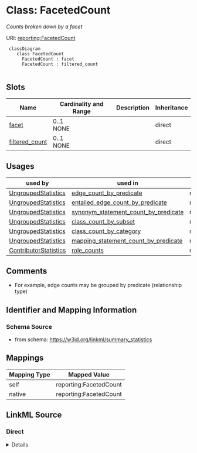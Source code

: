 # Class: FacetedCount
_Counts broken down by a facet_




URI: [reporting:FacetedCount](https://w3id.org/linkml/reportFacetedCount)


```{mermaid}
 classDiagram
    class FacetedCount
      FacetedCount : facet
      FacetedCount : filtered_count
      
```



<!-- no inheritance hierarchy -->


## Slots

| Name | Cardinality and Range | Description | Inheritance |
| ---  | --- | --- | --- |
| [facet](facet.md) | 0..1 <br/> NONE |  | direct |
| [filtered_count](filtered_count.md) | 0..1 <br/> NONE |  | direct |



## Usages

| used by | used in | type | used |
| ---  | --- | --- | --- |
| [UngroupedStatistics](UngroupedStatistics.md) | [edge_count_by_predicate](edge_count_by_predicate.md) | range | [FacetedCount](FacetedCount.md) |
| [UngroupedStatistics](UngroupedStatistics.md) | [entailed_edge_count_by_predicate](entailed_edge_count_by_predicate.md) | range | [FacetedCount](FacetedCount.md) |
| [UngroupedStatistics](UngroupedStatistics.md) | [synonym_statement_count_by_predicate](synonym_statement_count_by_predicate.md) | range | [FacetedCount](FacetedCount.md) |
| [UngroupedStatistics](UngroupedStatistics.md) | [class_count_by_subset](class_count_by_subset.md) | range | [FacetedCount](FacetedCount.md) |
| [UngroupedStatistics](UngroupedStatistics.md) | [class_count_by_category](class_count_by_category.md) | range | [FacetedCount](FacetedCount.md) |
| [UngroupedStatistics](UngroupedStatistics.md) | [mapping_statement_count_by_predicate](mapping_statement_count_by_predicate.md) | range | [FacetedCount](FacetedCount.md) |
| [ContributorStatistics](ContributorStatistics.md) | [role_counts](role_counts.md) | range | [FacetedCount](FacetedCount.md) |






## Comments

* For example, edge counts may be grouped by predicate (relationship type)

## Identifier and Mapping Information







### Schema Source


* from schema: https://w3id.org/linkml/summary_statistics





## Mappings

| Mapping Type | Mapped Value |
| ---  | ---  |
| self | reporting:FacetedCount |
| native | reporting:FacetedCount |


## LinkML Source

<!-- TODO: investigate https://stackoverflow.com/questions/37606292/how-to-create-tabbed-code-blocks-in-mkdocs-or-sphinx -->

### Direct

<details>
```yaml
name: FacetedCount
description: Counts broken down by a facet
comments:
- For example, edge counts may be grouped by predicate (relationship type)
from_schema: https://w3id.org/linkml/summary_statistics
rank: 1000
attributes:
  facet:
    name: facet
    description: the facet used to group the counts
    from_schema: https://w3id.org/linkml/summary_statistics
    rank: 1000
    key: true
  filtered_count:
    name: filtered_count
    description: the number of items in the facet
    from_schema: https://w3id.org/linkml/summary_statistics
    rank: 1000
    range: integer
    required: true

```
</details>

### Induced

<details>
```yaml
name: FacetedCount
description: Counts broken down by a facet
comments:
- For example, edge counts may be grouped by predicate (relationship type)
from_schema: https://w3id.org/linkml/summary_statistics
rank: 1000
attributes:
  facet:
    name: facet
    description: the facet used to group the counts
    from_schema: https://w3id.org/linkml/summary_statistics
    rank: 1000
    key: true
    alias: facet
    owner: FacetedCount
    domain_of:
    - FacetedCount
    - ChangeTypeStatistic
    range: string
  filtered_count:
    name: filtered_count
    description: the number of items in the facet
    from_schema: https://w3id.org/linkml/summary_statistics
    rank: 1000
    alias: filtered_count
    owner: FacetedCount
    domain_of:
    - FacetedCount
    - ChangeTypeStatistic
    range: integer
    required: true

```
</details>